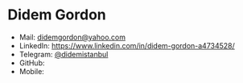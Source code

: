 # Didem Gordon

- Mail: [didemgordon@yahoo.com](mailto:didemgordon@yahoo.com)
- LinkedIn: https://www.linkedin.com/in/didem-gordon-a4734528/
- Telegram: [@didemistanbul](https://t.me/didemistanbul)
- GitHub:
- Mobile: 